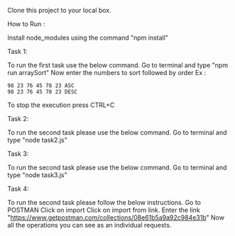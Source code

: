 
Clone this project to your local box.

How to Run : 

Install node_modules using the command "npm install"

Task 1: 

To run the first task use the below command.
Go to terminal and type "npm run arraySort"
Now enter the numbers to sort followed by order 
    Ex :  
    
    98 23 76 45 78 23 ASC
    98 23 76 45 78 23 DESC

To stop the execution press CTRL+C


Task 2: 

To run the second task please use the below command.
Go to terminal and type "node task2.js"

Task 3: 

To run the second task please use the below command.
Go to terminal and type "node task3.js"

Task 4: 

To run the second task please follow the below instructions.
Go to POSTMAN
Click on import
Click on import from link.
Enter the link "https://www.getpostman.com/collections/08e61b5a9a92c984e31b"
Now all the operations you can see as an individual requests.